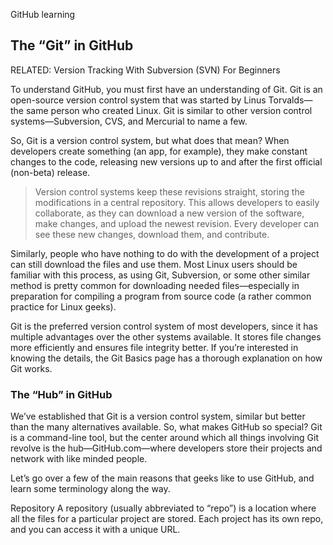 GitHub learning  

## The “Git” in GitHub  

RELATED: Version Tracking With Subversion (SVN) For Beginners   

To understand GitHub, you must first have an understanding of Git. Git is an open-source version control system that was started by Linus Torvalds—the same person who created Linux. Git is similar to other version control systems—Subversion, CVS, and Mercurial to name a few.  

So, Git is a version control system, but what does that mean? When developers create something (an app, for example), they make constant changes to the code, releasing new versions up to and after the first official (non-beta) release.   

>Version control systems keep these revisions straight, storing the modifications in a central repository. This allows developers to easily collaborate, as they can download a new version of the software, make changes, and upload the newest revision. Every developer can see these new changes, download them, and contribute.  

Similarly, people who have nothing to do with the development of a project can still download the files and use them. Most Linux users should be familiar with this process, as using Git, Subversion, or some other similar method is pretty common for downloading needed files—especially in preparation for compiling a program from source code (a rather common practice for Linux geeks). 

Git is the preferred version control system of most developers, since it has multiple advantages over the other systems available. It stores file changes more efficiently and ensures file integrity better. If you’re interested in knowing the details, the Git Basics page has a thorough explanation on how Git works.   

### The “Hub” in GitHub  
We’ve established that Git is a version control system, similar but better than the many alternatives available. So, what makes GitHub so special? Git is a command-line tool, but the center around which all things involving Git revolve is the hub—GitHub.com—where developers store their projects and network with like minded people.

Let’s go over a few of the main reasons that geeks like to use GitHub, and learn some terminology along the way.

Repository
A repository (usually abbreviated to “repo”) is a location where all the files for a particular project are stored. Each project has its own repo, and you can access it with a unique URL.

